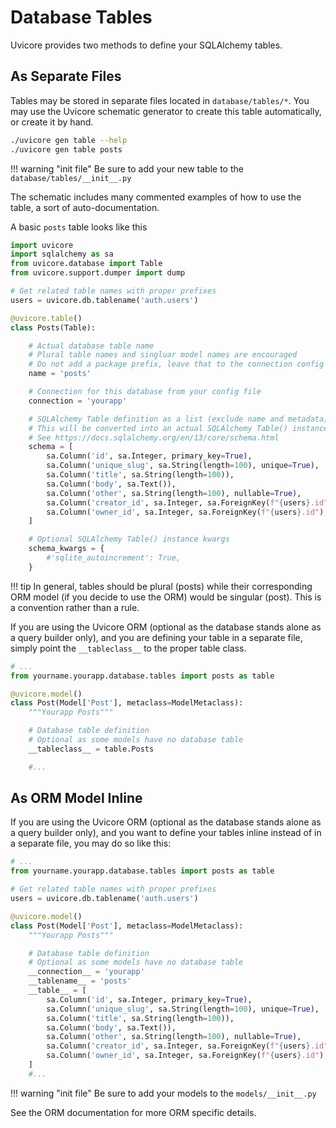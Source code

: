 # Database Tables


Uvicore provides two methods to define your SQLAlchemy tables.


## As Separate Files

Tables may be stored in separate files located in `database/tables/*`.  You may use the Uvicore schematic generator to create this table automatically, or create it by hand.



```bash
./uvicore gen table --help
./uvicore gen table posts
```

!!! warning "init file"
    Be sure to add your new table to the `database/tables/__init__.py`

The schematic includes many commented examples of how to use the table, a sort of auto-documentation.

A basic `posts` table looks like this
```python
import uvicore
import sqlalchemy as sa
from uvicore.database import Table
from uvicore.support.dumper import dump

# Get related table names with proper prefixes
users = uvicore.db.tablename('auth.users')

@uvicore.table()
class Posts(Table):

    # Actual database table name
    # Plural table names and singluar model names are encouraged
    # Do not add a package prefix, leave that to the connection config
    name = 'posts'

    # Connection for this database from your config file
    connection = 'yourapp'

    # SQLAlchemy Table definition as a list (exclude name and metadata)
    # This will be converted into an actual SQLAlchemy Table() instance
    # See https://docs.sqlalchemy.org/en/13/core/schema.html
    schema = [
        sa.Column('id', sa.Integer, primary_key=True),
        sa.Column('unique_slug', sa.String(length=100), unique=True),
        sa.Column('title', sa.String(length=100)),
        sa.Column('body', sa.Text()),
        sa.Column('other', sa.String(length=100), nullable=True),
        sa.Column('creator_id', sa.Integer, sa.ForeignKey(f"{users}.id"), nullable=False),
        sa.Column('owner_id', sa.Integer, sa.ForeignKey(f"{users}.id"), nullable=False),
    ]

    # Optional SQLAlchemy Table() instance kwargs
    schema_kwargs = {
        #'sqlite_autoincrement': True,
    }
```

!!! tip
    In general, tables should be plural (posts) while their corresponding ORM model (if you decide to use the ORM) would be singular (post).  This is a convention rather than a rule.


If you are using the Uvicore ORM (optional as the database stands alone as a query builder only), and you are defining your table in a separate file, simply point the `__tableclass__` to the proper table class.

```python
# ...
from yourname.yourapp.database.tables import posts as table

@uvicore.model()
class Post(Model['Post'], metaclass=ModelMetaclass):
    """Yourapp Posts"""

    # Database table definition
    # Optional as some models have no database table
    __tableclass__ = table.Posts

    #...
```


## As ORM Model Inline

If you are using the Uvicore ORM (optional as the database stands alone as a query builder only), and you want to define your tables inline instead of in a separate file, you may do so like this:

```python
# ...
from yourname.yourapp.database.tables import posts as table

# Get related table names with proper prefixes
users = uvicore.db.tablename('auth.users')

@uvicore.model()
class Post(Model['Post'], metaclass=ModelMetaclass):
    """Yourapp Posts"""

    # Database table definition
    # Optional as some models have no database table
    __connection__ = 'yourapp'
    __tablename__ = 'posts'
    __table__ = [
        sa.Column('id', sa.Integer, primary_key=True),
        sa.Column('unique_slug', sa.String(length=100), unique=True),
        sa.Column('title', sa.String(length=100)),
        sa.Column('body', sa.Text()),
        sa.Column('other', sa.String(length=100), nullable=True),
        sa.Column('creator_id', sa.Integer, sa.ForeignKey(f"{users}.id"), nullable=False),
        sa.Column('owner_id', sa.Integer, sa.ForeignKey(f"{users}.id"), nullable=False),
    ]
    #...
```

!!! warning "init file"
    Be sure to add your models to the `models/__init__.py`

See the ORM documentation for more ORM specific details.
